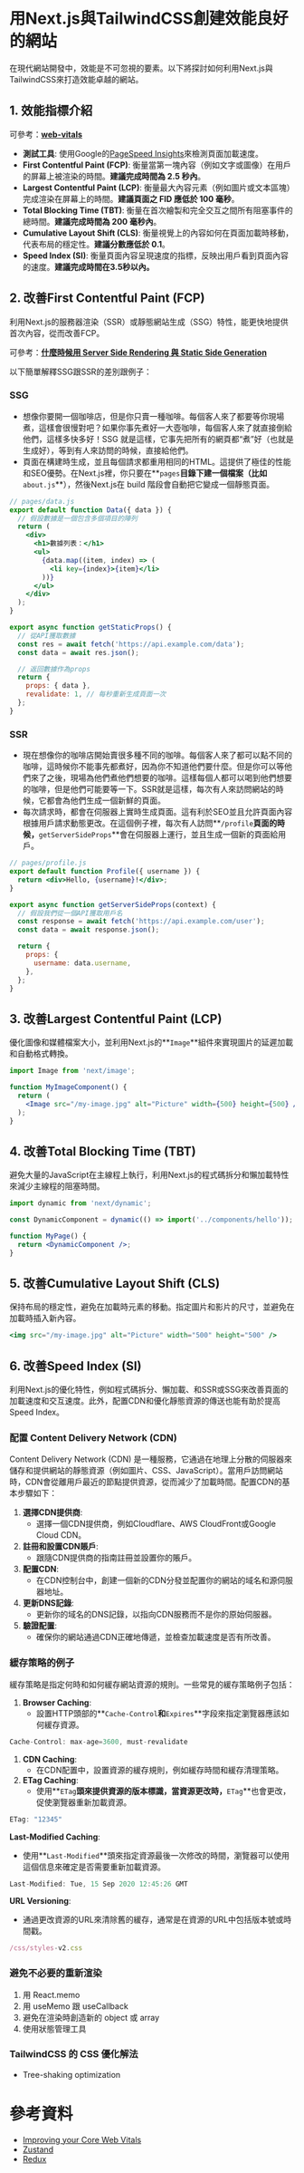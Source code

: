 # ****用Next.js與TailwindCSS創建效能良好的網站****

在現代網站開發中，效能是不可忽視的要素。以下將探討如何利用Next.js與TailwindCSS來打造效能卓越的網站。

## **1. 效能指標介紹**
可參考：**[web-vitals](https://github.com/CAFECA-IO/KnowledgeManagement/blob/master/tools/web-vitals.md#web-vitals)**

- **測試工具**: 使用Google的[PageSpeed Insights](https://developers.google.com/speed/pagespeed/insights/)來檢測頁面加載速度。
- **First Contentful Paint (FCP)**: 衡量當第一塊內容（例如文字或圖像）在用戶的屏幕上被渲染的時間。**建議完成時間為 2.5 秒內**。
- **Largest Contentful Paint (LCP)**: 衡量最大內容元素（例如圖片或文本區塊）完成渲染在屏幕上的時間。**建議頁面之 FID 應低於 100 毫秒**。
- **Total Blocking Time (TBT)**: 衡量在首次繪製和完全交互之間所有阻塞事件的總時間。**建議完成時間為 200 毫秒內**。
- **Cumulative Layout Shift (CLS)**: 衡量視覺上的內容如何在頁面加載時移動，代表布局的穩定性。**建議分數應低於 0.1**。
- **Speed Index (SI)**: 衡量頁面內容呈現速度的指標，反映出用戶看到頁面內容的速度。**建議完成時間在3.5秒以內。**

## **2. 改善First Contentful Paint (FCP)**

利用Next.js的服務器渲染（SSR）或靜態網站生成（SSG）特性，能更快地提供首次內容，從而改善FCP。

可參考：**[什麼時候用 Server Side Rendering 與 Static Side Generation](https://github.com/CAFECA-IO/KnowledgeManagement/blob/master/NextJs/SSR_vs_SSG.md#%E4%BB%80%E9%BA%BC%E6%99%82%E5%80%99%E7%94%A8-server-side-rendering-%E8%88%87-static-side-generation)**

以下簡單解釋SSG跟SSR的差別跟例子：

### SSG

- 想像你要開一個咖啡店，但是你只賣一種咖啡。每個客人來了都要等你現場煮，這樣會很慢對吧？如果你事先煮好一大壺咖啡，每個客人來了就直接倒給他們，這樣多快多好！SSG 就是這樣，它事先把所有的網頁都“煮”好（也就是生成好），等到有人來訪問的時候，直接給他們。
- 頁面在構建時生成，並且每個請求都重用相同的HTML。這提供了極佳的性能和SEO優勢。在Next.js裡，你只要在**`pages`**目錄下建一個檔案（比如**`about.js`**），然後Next.js在 build 階段會自動把它變成一個靜態頁面。

```jsx
// pages/data.js
export default function Data({ data }) {
  // 假設數據是一個包含多個項目的陣列
  return (
    <div>
      <h1>數據列表：</h1>
      <ul>
        {data.map((item, index) => (
          <li key={index}>{item}</li>
        ))}
      </ul>
    </div>
  );
}

export async function getStaticProps() {
  // 從API獲取數據
  const res = await fetch('https://api.example.com/data');
  const data = await res.json();

  // 返回數據作為props
  return {
    props: { data },
    revalidate: 1, // 每秒重新生成頁面一次
  };
}
```

### SSR

- 現在想像你的咖啡店開始賣很多種不同的咖啡。每個客人來了都可以點不同的咖啡，這時候你不能事先都煮好，因為你不知道他們要什麼。但是你可以等他們來了之後，現場為他們煮他們想要的咖啡。這樣每個人都可以喝到他們想要的咖啡，但是他們可能要等一下。SSR就是這樣，每次有人來訪問網站的時候，它都會為他們生成一個新鮮的頁面。
- 每次請求時，都會在伺服器上實時生成頁面。這有利於SEO並且允許頁面內容根據用戶請求動態更改。在這個例子裡，每次有人訪問**`/profile`**頁面的時候，**`getServerSideProps`**會在伺服器上運行，並且生成一個新的頁面給用戶。

```jsx
// pages/profile.js
export default function Profile({ username }) {
  return <div>Hello, {username}!</div>;
}

export async function getServerSideProps(context) {
  // 假設我們從一個API獲取用戶名
  const response = await fetch('https://api.example.com/user');
  const data = await response.json();

  return {
    props: {
      username: data.username,
    },
  };
}
```

## **3. 改善Largest Contentful Paint (LCP)**

優化圖像和媒體檔案大小，並利用Next.js的**`Image`**組件來實現圖片的延遲加載和自動格式轉換。

```jsx
import Image from 'next/image';

function MyImageComponent() {
  return (
    <Image src="/my-image.jpg" alt="Picture" width={500} height={500} />
  );
}
```

## **4. 改善Total Blocking Time (TBT)**

避免大量的JavaScript在主線程上執行，利用Next.js的程式碼拆分和懶加載特性來減少主線程的阻塞時間。

```jsx
import dynamic from 'next/dynamic';

const DynamicComponent = dynamic(() => import('../components/hello'));

function MyPage() {
  return <DynamicComponent />;
}
```

## **5. 改善Cumulative Layout Shift (CLS)**

保持布局的穩定性，避免在加載時元素的移動。指定圖片和影片的尺寸，並避免在加載時插入新內容。

```jsx
<img src="/my-image.jpg" alt="Picture" width="500" height="500" />
```

## **6. 改善Speed Index (SI)**

利用Next.js的優化特性，例如程式碼拆分、懶加載、和SSR或SSG來改善頁面的加載速度和交互速度。此外，配置CDN和優化靜態資源的傳送也能有助於提高Speed Index。

### **配置 Content Delivery Network (CDN)**

Content Delivery Network (CDN) 是一種服務，它通過在地理上分散的伺服器來儲存和提供網站的靜態資源（例如圖片、CSS、JavaScript）。當用戶訪問網站時，CDN會從離用戶最近的節點提供資源，從而減少了加載時間。配置CDN的基本步驟如下：

1. **選擇CDN提供商**:
    - 選擇一個CDN提供商，例如Cloudflare、AWS CloudFront或Google Cloud CDN。
2. **註冊和設置CDN賬戶**:
    - 跟隨CDN提供商的指南註冊並設置你的賬戶。
3. **配置CDN**:
    - 在CDN控制台中，創建一個新的CDN分發並配置你的網站的域名和源伺服器地址。
4. **更新DNS記錄**:
    - 更新你的域名的DNS記錄，以指向CDN服務而不是你的原始伺服器。
5. **驗證配置**:
    - 確保你的網站通過CDN正確地傳遞，並檢查加載速度是否有所改善。

### **緩存策略的例子**

緩存策略是指定何時和如何緩存網站資源的規則。一些常見的緩存策略例子包括：

1. **Browser Caching**:
    - 設置HTTP頭部的**`Cache-Control`**和**`Expires`**字段來指定瀏覽器應該如何緩存資源。

```jsx
Cache-Control: max-age=3600, must-revalidate
```

1. **CDN Caching**:
    - 在CDN配置中，設置資源的緩存規則，例如緩存時間和緩存清理策略。
2. **ETag Caching**:
    - 使用**`ETag`**頭來提供資源的版本標識，當資源更改時，**`ETag`**也會更改，促使瀏覽器重新加載資源。

```jsx
ETag: "12345"
```

**Last-Modified Caching**:

- 使用**`Last-Modified`**頭來指定資源最後一次修改的時間，瀏覽器可以使用這個信息來確定是否需要重新加載資源。

```jsx
Last-Modified: Tue, 15 Sep 2020 12:45:26 GMT
```

**URL Versioning**:

- 通過更改資源的URL來清除舊的緩存，通常是在資源的URL中包括版本號或時間戳。

```jsx
/css/styles-v2.css
```

### 避免不必要的重新渲染

1. 用 React.memo
2. 用 useMemo 跟 useCallback
3. 避免在渲染時創造新的 object 或 array
4. 使用狀態管理工具

### TailwindCSS 的 CSS 優化解法

- Tree-shaking optimization


# 參考資料

- [Improving your Core Web Vitals](https://nextjs.org/learn/seo/improve)
- [Zustand](https://docs.pmnd.rs/zustand/getting-started/introduction)
- [Redux](https://redux-toolkit.js.org/)
